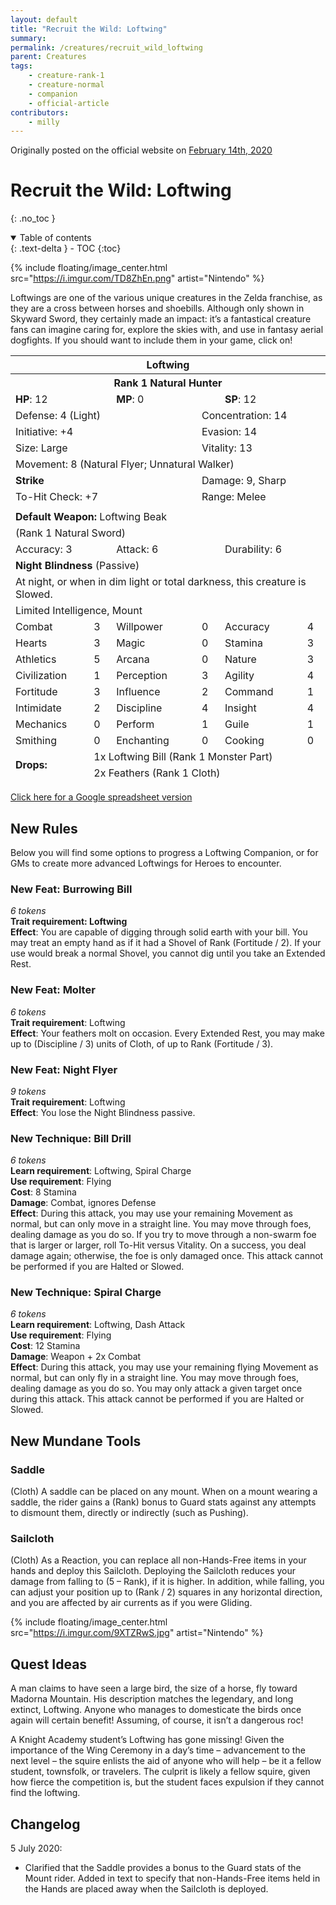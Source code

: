 ```yaml
---
layout: default
title: "Recruit the Wild: Loftwing"
summary: 
permalink: /creatures/recruit_wild_loftwing
parent: Creatures
tags:
    - creature-rank-1
    - creature-normal
    - companion
    - official-article
contributors:
    - milly
---
```


Originally posted on the official website on [February 14th, 2020](https://reclaimthewild.net/index.php/2020/02/14/recruit-the-wild-loftwing/)

# Recruit the Wild: Loftwing
{: .no_toc }

<details open markdown="block">
  <summary>
    Table of contents
  </summary>
  {: .text-delta }
- TOC
{:toc}
</details>

{% include floating/image_center.html src="https://i.imgur.com/TD8ZhEn.png" artist="Nintendo" %}

Loftwings are one of the various unique creatures in the Zelda franchise, as they are a cross between horses and shoebills. Although only shown in Skyward Sword, they certainly made an impact: it’s a fantastical creature fans can imagine caring for, explore the skies with, and use in fantasy aerial dogfights. If you should want to include them in your game, click on!

<table class="creature-table">
  <thead>
    <tr>
      <th colspan="6" class="fs-6 text-grey-lt-000 creature-title-bg">Loftwing</th>
    </tr>
    <tr>
      <th colspan="6" class="fs-5 text-grey-lt-000 creature-title-bg">Rank 1 Natural Hunter</th>
    </tr>
    <tr>
      <td class="text-grey-dk-300 creature-content-bg-dark" colspan="2">
        <strong>HP</strong>: 12
      </td>
      <td class="text-grey-dk-300 creature-content-bg-dark" colspan="2">
        <strong>MP</strong>: 0
      </td>
      <td class="text-grey-dk-300 creature-content-bg-dark" colspan="2">
        <strong>SP</strong>: 12
      </td>
    </tr>
    <tr>
      <td class="text-grey-dk-300 creature-content-bg-light" colspan="3">Defense: 4 (Light)</td>
      <td class="text-grey-dk-300 creature-content-bg-light" colspan="3">Concentration: 14</td>
    </tr>
    <tr>
      <td class="text-grey-dk-300 creature-content-bg-light" colspan="3">Initiative: +4</td>
      <td class="text-grey-dk-300 creature-content-bg-light" colspan="3">Evasion: 14</td>
    </tr>
    <tr>
      <td class="text-grey-dk-300 creature-content-bg-light" colspan="3">Size: Large</td>
      <td class="text-grey-dk-300 creature-content-bg-light" colspan="3">Vitality: 13</td>
    </tr>
    <tr>
      <td class="text-grey-dk-300 creature-content-bg-light" colspan="6">Movement: 8 (Natural Flyer; Unnatural Walker)</td>
    </tr>
    <tr>
      <td class="text-grey-dk-300 creature-content-bg-dark" colspan="3">
        <strong>Strike</strong>
      </td>
      <td class="text-grey-dk-300 creature-content-bg-dark" colspan="3">Damage: 9, Sharp</td>
    </tr>
    <tr>
      <td class="text-grey-dk-300 creature-content-bg-dark" colspan="3">To-Hit Check: +7</td>
      <td class="text-grey-dk-300 creature-content-bg-dark" colspan="3">Range: Melee</td>
    </tr>
    <tr>
      <td class="text-grey-dk-300 creature-content-bg-dark fs-2" colspan="6"></td>
    </tr>
    <tr>
      <td class="text-grey-dk-300 creature-content-bg-dark" colspan="6">
        <strong>Default Weapon: </strong>Loftwing Beak
      </td>
    </tr>
    <tr>
      <td class="text-grey-dk-300 creature-content-bg-dark" colspan="6">(Rank 1 Natural Sword)</td>
    </tr>
    <tr>
      <td class="text-grey-dk-300 creature-content-bg-dark" colspan="2">Accuracy: 3</td>
      <td class="text-grey-dk-300 creature-content-bg-dark" colspan="2">Attack: 6</td>
      <td class="text-grey-dk-300 creature-content-bg-dark" colspan="2">Durability: 6</td>
    </tr>
    <tr>
      <td class="text-grey-dk-300 creature-content-bg-light" colspan="6">
        <strong>Night Blindness</strong> (Passive)
      </td>
    </tr>
    <tr>
      <td class="text-grey-dk-300 creature-content-bg-light fs-2" colspan="6">At night, or when in dim light or total darkness, this creature is Slowed.</td>
    </tr>
    <tr>
      <td class="text-grey-dk-300 creature-content-bg-dark fs-4" colspan="6">Limited Intelligence, Mount</td>
    </tr>
    <tr>
      <td class="text-grey-dk-300 creature-content-bg-dark fs-2">Combat</td>
      <td class="text-grey-dk-300 creature-content-bg-dark fs-2">3</td>
      <td class="text-grey-dk-300 creature-content-bg-dark fs-2">Willpower</td>
      <td class="text-grey-dk-300 creature-content-bg-dark fs-2">0</td>
      <td class="text-grey-dk-300 creature-content-bg-dark fs-2">Accuracy</td>
      <td class="text-grey-dk-300 creature-content-bg-dark fs-2">4</td>
    </tr>
    <tr class="text-grey-dk-300 creature-content-bg-dark fs-2">
      <td class="text-grey-dk-300 creature-content-bg-dark fs-2">Hearts</td>
      <td class="text-grey-dk-300 creature-content-bg-dark fs-2">3</td>
      <td class="text-grey-dk-300 creature-content-bg-dark fs-2">Magic</td>
      <td class="text-grey-dk-300 creature-content-bg-dark fs-2">0</td>
      <td class="text-grey-dk-300 creature-content-bg-dark fs-2">Stamina</td>
      <td class="text-grey-dk-300 creature-content-bg-dark fs-2">3</td>
    </tr>
    <tr class="text-grey-dk-300 creature-content-bg-dark fs-2">
      <td class="text-grey-dk-300 creature-content-bg-dark fs-2">Athletics</td>
      <td class="text-grey-dk-300 creature-content-bg-dark fs-2">5</td>
      <td class="text-grey-dk-300 creature-content-bg-dark fs-2">Arcana</td>
      <td class="text-grey-dk-300 creature-content-bg-dark fs-2">0</td>
      <td class="text-grey-dk-300 creature-content-bg-dark fs-2">Nature</td>
      <td class="text-grey-dk-300 creature-content-bg-dark fs-2">3</td>
    </tr>
    <tr class="text-grey-dk-300 creature-content-bg-dark fs-2">
      <td class="text-grey-dk-300 creature-content-bg-dark fs-2">Civilization</td>
      <td class="text-grey-dk-300 creature-content-bg-dark fs-2">1</td>
      <td class="text-grey-dk-300 creature-content-bg-dark fs-2">Perception</td>
      <td class="text-grey-dk-300 creature-content-bg-dark fs-2">3</td>
      <td class="text-grey-dk-300 creature-content-bg-dark fs-2">Agility</td>
      <td class="text-grey-dk-300 creature-content-bg-dark fs-2">4</td>
    </tr>
    <tr class="text-grey-dk-300 creature-content-bg-dark fs-2">
      <td class="text-grey-dk-300 creature-content-bg-dark fs-2">Fortitude</td>
      <td class="text-grey-dk-300 creature-content-bg-dark fs-2">3</td>
      <td class="text-grey-dk-300 creature-content-bg-dark fs-2">Influence</td>
      <td class="text-grey-dk-300 creature-content-bg-dark fs-2">2</td>
      <td class="text-grey-dk-300 creature-content-bg-dark fs-2">Command</td>
      <td class="text-grey-dk-300 creature-content-bg-dark fs-2">1</td>
    </tr>
    <tr class="text-grey-dk-300 creature-content-bg-dark fs-2">
      <td class="text-grey-dk-300 creature-content-bg-dark fs-2">Intimidate</td>
      <td class="text-grey-dk-300 creature-content-bg-dark fs-2">2</td>
      <td class="text-grey-dk-300 creature-content-bg-dark fs-2">Discipline</td>
      <td class="text-grey-dk-300 creature-content-bg-dark fs-2">4</td>
      <td class="text-grey-dk-300 creature-content-bg-dark fs-2">Insight</td>
      <td class="text-grey-dk-300 creature-content-bg-dark fs-2">4</td>
    </tr>
    <tr class="text-grey-dk-300 creature-content-bg-dark fs-2">
      <td class="text-grey-dk-300 creature-content-bg-dark fs-2">Mechanics</td>
      <td class="text-grey-dk-300 creature-content-bg-dark fs-2">0</td>
      <td class="text-grey-dk-300 creature-content-bg-dark fs-2">Perform</td>
      <td class="text-grey-dk-300 creature-content-bg-dark fs-2">1</td>
      <td class="text-grey-dk-300 creature-content-bg-dark fs-2">Guile</td>
      <td class="text-grey-dk-300 creature-content-bg-dark fs-2">1</td>
    </tr>
    <tr class="text-grey-dk-300 creature-content-bg-dark fs-2">
      <td class="text-grey-dk-300 creature-content-bg-dark fs-2">Smithing</td>
      <td class="text-grey-dk-300 creature-content-bg-dark fs-2">0</td>
      <td class="text-grey-dk-300 creature-content-bg-dark fs-2">Enchanting</td>
      <td class="text-grey-dk-300 creature-content-bg-dark fs-2">0</td>
      <td class="text-grey-dk-300 creature-content-bg-dark fs-2">Cooking</td>
      <td class="text-grey-dk-300 creature-content-bg-dark fs-2">0</td>
    </tr>
    <tr>
      <td class="text-grey-dk-300 creature-content-bg-light" rowspan="2">
        <strong>Drops:</strong>
      </td>
      <td class="text-grey-dk-300 creature-content-bg-light" colspan="5">1x Loftwing Bill (Rank 1 Monster Part)</td>
    </tr>
    <tr>
      <td class="text-grey-dk-300 creature-content-bg-light" colspan="5">2x Feathers (Rank 1 Cloth)</td>
    </tr>
  </thead>
</table>

[Click here for a Google spreadsheet version](https://docs.google.com/spreadsheets/d/18_Rk898hjN4hvtRfBGTR7F1giaCxLkR2bbO2970ex5w/)

## New Rules

Below you will find some options to progress a Loftwing Companion, or for GMs to create more advanced Loftwings for Heroes to encounter.

### New Feat: Burrowing Bill

*6 tokens*  
**Trait requirement: Loftwing**  
**Effect**: You are capable of digging through solid earth with your bill. You may treat an empty hand as if it had a Shovel of Rank (Fortitude / 2). If your use would break a normal Shovel, you cannot dig until you take an Extended Rest.

### New Feat: Molter

*6 tokens*  
**Trait requirement**: Loftwing  
**Effect**: Your feathers molt on occasion. Every Extended Rest, you may make up to (Discipline / 3) units of Cloth, of up to Rank (Fortitude / 3).

### New Feat: Night Flyer

*9 tokens*  
**Trait requirement**: Loftwing  
**Effect**: You lose the Night Blindness passive.

### New Technique: Bill Drill

*6 tokens*  
**Learn requirement**: Loftwing, Spiral Charge  
**Use requirement**: Flying  
**Cost**: 8 Stamina  
**Damage**: Combat, ignores Defense  
**Effect**: During this attack, you may use your remaining Movement as normal, but can only move in a straight line. You may move through foes, dealing damage as you do so. If you try to move through a non-swarm foe that is larger or larger, roll To-Hit versus Vitality. On a success, you deal damage again; otherwise, the foe is only damaged once. This attack cannot be performed if you are Halted or Slowed.

### New Technique: Spiral Charge

*6 tokens*  
**Learn requirement**: Loftwing, Dash Attack  
**Use requirement**: Flying  
**Cost**: 12 Stamina  
**Damage**: Weapon + 2x Combat  
**Effect**: During this attack, you may use your remaining flying Movement as normal, but can only fly in a straight line. You may move through foes, dealing damage as you do so. You may only attack a given target once during this attack. This attack cannot be performed if you are Halted or Slowed.

## New Mundane Tools

### Saddle

(Cloth) A saddle can be placed on any mount. When on a mount wearing a saddle, the rider gains a (Rank) bonus to Guard stats against any attempts to dismount them, directly or indirectly (such as Pushing).

### Sailcloth

(Cloth) As a Reaction, you can replace all non-Hands-Free items in your hands and deploy this Sailcloth. Deploying the Sailcloth reduces your damage from falling to (5 – Rank), if it is higher. In addition, while falling, you can adjust your position up to (Rank / 2) squares in any horizontal direction, and you are affected by air currents as if you were Gliding.

{% include floating/image_center.html src="https://i.imgur.com/9XTZRwS.jpg" artist="Nintendo" %}

## Quest Ideas

A man claims to have seen a large bird, the size of a horse, fly toward Madorna Mountain. His description matches the legendary, and long extinct, Loftwing. Anyone who manages to domesticate the birds once again will certain benefit! Assuming, of course, it isn’t a dangerous roc!

A Knight Academy student’s Loftwing has gone missing! Given the importance of the Wing Ceremony in a day’s time – advancement to the next level – the squire enlists the aid of anyone who will help – be it a fellow student, townsfolk, or travelers. The culprit is likely a fellow squire, given how fierce the competition is, but the student faces expulsion if they cannot find the loftwing.

## Changelog

5 July 2020:
* Clarified that the Saddle provides a bonus to the Guard stats of the Mount rider. Added in text to specify that non-Hands-Free items held in the Hands are placed away when the Sailcloth is deployed.